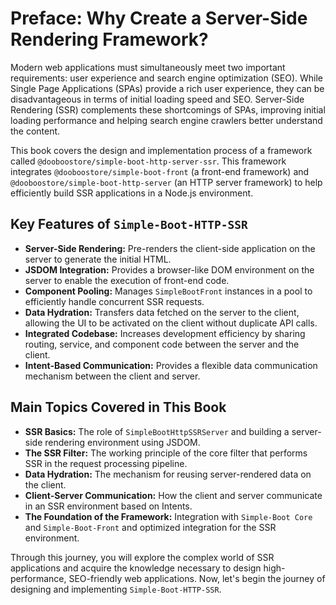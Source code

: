 # Preface: Why Create a Server-Side Rendering Framework?

Modern web applications must simultaneously meet two important requirements: user experience and search engine optimization (SEO). While Single Page Applications (SPAs) provide a rich user experience, they can be disadvantageous in terms of initial loading speed and SEO. Server-Side Rendering (SSR) complements these shortcomings of SPAs, improving initial loading performance and helping search engine crawlers better understand the content.

This book covers the design and implementation process of a framework called `@dooboostore/simple-boot-http-server-ssr`. This framework integrates `@dooboostore/simple-boot-front` (a front-end framework) and `@dooboostore/simple-boot-http-server` (an HTTP server framework) to help efficiently build SSR applications in a Node.js environment.

## Key Features of `Simple-Boot-HTTP-SSR`

-   **Server-Side Rendering:** Pre-renders the client-side application on the server to generate the initial HTML.
-   **JSDOM Integration:** Provides a browser-like DOM environment on the server to enable the execution of front-end code.
-   **Component Pooling:** Manages `SimpleBootFront` instances in a pool to efficiently handle concurrent SSR requests.
-   **Data Hydration:** Transfers data fetched on the server to the client, allowing the UI to be activated on the client without duplicate API calls.
-   **Integrated Codebase:** Increases development efficiency by sharing routing, service, and component code between the server and the client.
-   **Intent-Based Communication:** Provides a flexible data communication mechanism between the client and server.

## Main Topics Covered in This Book

-   **SSR Basics:** The role of `SimpleBootHttpSSRServer` and building a server-side rendering environment using JSDOM.
-   **The SSR Filter:** The working principle of the core filter that performs SSR in the request processing pipeline.
-   **Data Hydration:** The mechanism for reusing server-rendered data on the client.
-   **Client-Server Communication:** How the client and server communicate in an SSR environment based on Intents.
-   **The Foundation of the Framework:** Integration with `Simple-Boot Core` and `Simple-Boot-Front` and optimized integration for the SSR environment.

Through this journey, you will explore the complex world of SSR applications and acquire the knowledge necessary to design high-performance, SEO-friendly web applications. Now, let's begin the journey of designing and implementing `Simple-Boot-HTTP-SSR`.
